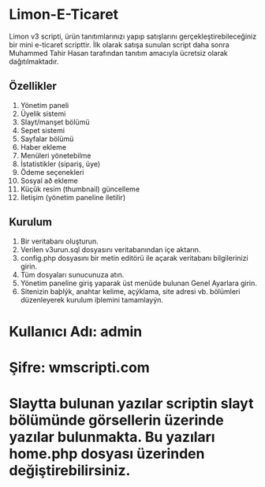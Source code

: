 # Limon-E-Ticaret

Limon v3 scripti, ürün tanıtımlarınızı yapıp satışlarını gerçekleştirebileceğiniz bir mini e-ticaret scripttir. İlk olarak satışa sunulan script daha sonra Muhammed Tahir Hasan tarafından tanıtım amacıyla ücretsiz olarak dağıtılmaktadır.

## Özellikler
  1. Yönetim paneli
  2. Üyelik sistemi
  3. Slayt/manşet bölümü
  4. Sepet sistemi
  5. Sayfalar bölümü
  6. Haber ekleme
  7. Menüleri yönetebilme
  8. İstatistikler (sipariş, üye)
  9. Ödeme seçenekleri
  10. Sosyal að ekleme
  11. Küçük resim (thumbnail) güncelleme
  12. İletişim (yönetim paneline iletilir)

## Kurulum
1. Bir veritabanı oluşturun.
2. Verilen v3urun.sql dosyasını veritabanından içe aktarın.
3. config.php dosyasını bir metin editörü ile açarak veritabanı bilgilerinizi girin.
4. Tüm dosyaları sunucunuza atın.
5. Yönetim paneline giriş yaparak üst menüde bulunan Genel Ayarlara girin.
6. Sitenizin baþlýk, anahtar kelime, açýklama, site adresi vb. bölümleri düzenleyerek kurulum iþlemini tamamlayýn.


# Kullanıcı Adı: admin
# Şifre: wmscripti.com

# Slaytta bulunan yazılar scriptin slayt bölümünde görsellerin üzerinde yazılar bulunmakta. Bu yazıları home.php dosyası üzerinden değiştirebilirsiniz.
